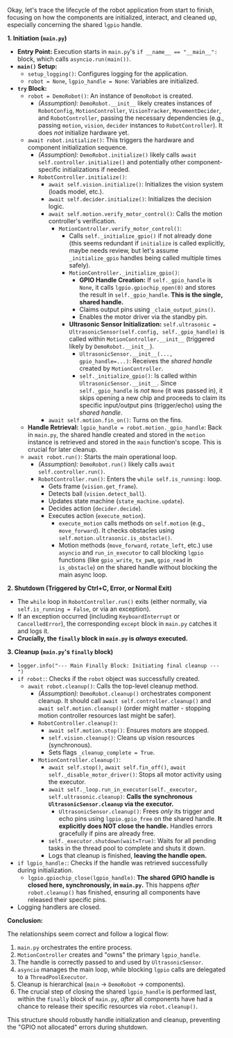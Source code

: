 
Okay, let's trace the lifecycle of the robot application from start to finish, focusing on how the components are initialized, interact, and cleaned up, especially concerning the shared `lgpio` handle.

**1. Initiation (`main.py`)**

* **Entry Point:** Execution starts in `main.py`'s `if __name__ == "__main__":` block, which calls `asyncio.run(main())`.
* **`main()` Setup:**
  * `setup_logging()`: Configures logging for the application.
  * `robot = None`, `lgpio_handle = None`: Variables are initialized.
* **`try` Block:**
  * `robot = DemoRobot()`: An instance of `DemoRobot` is created.
    * *(Assumption):* `DemoRobot.__init__` likely creates instances of `RobotConfig`, `MotionController`, `VisionTracker`, `MovementDecider`, and `RobotController`, passing the necessary dependencies (e.g., passing `motion`, `vision`, `decider` instances to `RobotController`). It does *not* initialize hardware yet.
  * `await robot.initialize()`: This triggers the hardware and component initialization sequence.
    * *(Assumption):* `DemoRobot.initialize()` likely calls `await self.controller.initialize()` and potentially other component-specific initializations if needed.
    * `RobotController.initialize()`:
      * `await self.vision.initialize()`: Initializes the vision system (loads model, etc.).
      * `await self.decider.initialize()`: Initializes the decision logic.
      * `await self.motion.verify_motor_control()`: Calls the motion controller's verification.
        * `MotionController.verify_motor_control()`:
          * Calls `self._initialize_gpio()` if not already done (this seems redundant if `initialize` is called explicitly, maybe needs review, but let's assume `_initialize_gpio` handles being called multiple times safely).
          * `MotionController._initialize_gpio()`:
            * **GPIO Handle Creation:** If `self._gpio_handle` is `None`, it calls `lgpio.gpiochip_open(0)` and stores the result in `self._gpio_handle`. **This is the single, shared handle.**
            * Claims output pins using `_claim_output_pins()`.
            * Enables the motor driver via the standby pin.
          * **Ultrasonic Sensor Initialization:** `self.ultrasonic = UltrasonicSensor(self.config, self._gpio_handle)` is called within `MotionController.__init__` (triggered likely by `DemoRobot.__init__`).
            * `UltrasonicSensor.__init__(..., gpio_handle=...)`: Receives the *shared handle* created by `MotionController`.
            * `self._initialize_gpio()`: Is called within `UltrasonicSensor.__init__`. Since `self._gpio_handle` is *not* `None` (it was passed in), it skips opening a new chip and proceeds to claim its specific input/output pins (trigger/echo) using the *shared handle*.
      * `await self.motion.fin_on()`: Turns on the fins.
  * **Handle Retrieval:** `lgpio_handle = robot.motion._gpio_handle`: Back in `main.py`, the shared handle created and stored in the `motion` instance is retrieved and stored in the `main` function's scope. This is crucial for later cleanup.
  * `await robot.run()`: Starts the main operational loop.
    * *(Assumption):* `DemoRobot.run()` likely calls `await self.controller.run()`.
    * `RobotController.run()`: Enters the `while self.is_running:` loop.
      * Gets frame (`vision.get_frame`).
      * Detects ball (`vision.detect_ball`).
      * Updates state machine (`state_machine.update`).
      * Decides action (`decider.decide`).
      * Executes action (`execute_motion`).
        * `execute_motion` calls methods on `self.motion` (e.g., `move_forward`). It checks obstacles using `self.motion.ultrasonic.is_obstacle()`.
        * Motion methods (`move_forward`, `rotate_left`, etc.) use `asyncio` and `run_in_executor` to call blocking `lgpio` functions (like `gpio_write`, `tx_pwm`, `gpio_read` in `is_obstacle`) on the shared handle without blocking the main async loop.

**2. Shutdown (Triggered by Ctrl+C, Error, or Normal Exit)**

* The `while` loop in `RobotController.run()` exits (either normally, via `self.is_running = False`, or via an exception).
* If an exception occurred (including `KeyboardInterrupt` or `CancelledError`), the corresponding `except` block in `main.py` catches it and logs it.
* **Crucially, the `finally` block in `main.py` is *always* executed.**

**3. Cleanup (`main.py`'s `finally` block)**

* `logger.info("--- Main Finally Block: Initiating final cleanup --- ")`
* `if robot:`: Checks if the `robot` object was successfully created.
  * `await robot.cleanup()`: Calls the top-level cleanup method.
    * *(Assumption):* `DemoRobot.cleanup()` orchestrates component cleanup. It should call `await self.controller.cleanup()` and `await self.motion.cleanup()` (order might matter - stopping motion controller resources last might be safer).
    * `RobotController.cleanup()`:
      * `await self.motion.stop()`: Ensures motors are stopped.
      * `self.vision.cleanup()`: Cleans up vision resources (synchronous).
      * Sets flags `_cleanup_complete = True`.
    * `MotionController.cleanup()`:
      * `await self.stop()`, `await self.fin_off()`, `await self._disable_motor_driver()`: Stops all motor activity using the executor.
      * `await self._loop.run_in_executor(self._executor, self.ultrasonic.cleanup)`: **Calls the synchronous `UltrasonicSensor.cleanup` via the executor.**
        * `UltrasonicSensor.cleanup()`: Frees *only* its trigger and echo pins using `lgpio.gpio_free` on the shared handle. **It explicitly does NOT close the handle.** Handles errors gracefully if pins are already free.
      * `self._executor.shutdown(wait=True)`: Waits for all pending tasks in the thread pool to complete and shuts it down.
      * Logs that cleanup is finished, **leaving the handle open.**
* `if lgpio_handle:`: Checks if the handle was retrieved successfully during initialization.
  * `lgpio.gpiochip_close(lgpio_handle)`: **The shared GPIO handle is closed here, synchronously, in `main.py`.** This happens *after* `robot.cleanup()` has finished, ensuring all components have released their specific pins.
* Logging handlers are closed.

**Conclusion:**

The relationships seem correct and follow a logical flow:

1. `main.py` orchestrates the entire process.
2. `MotionController` creates and "owns" the primary `lgpio_handle`.
3. The handle is correctly passed to and used by `UltrasonicSensor`.
4. `asyncio` manages the main loop, while blocking `lgpio` calls are delegated to a `ThreadPoolExecutor`.
5. Cleanup is hierarchical (`main` -> `DemoRobot` -> components).
6. The crucial step of closing the shared `lgpio_handle` is performed last, within the `finally` block of `main.py`, *after* all components have had a chance to release their specific resources via `robot.cleanup()`.

This structure should robustly handle initialization and cleanup, preventing the "GPIO not allocated" errors during shutdown.
